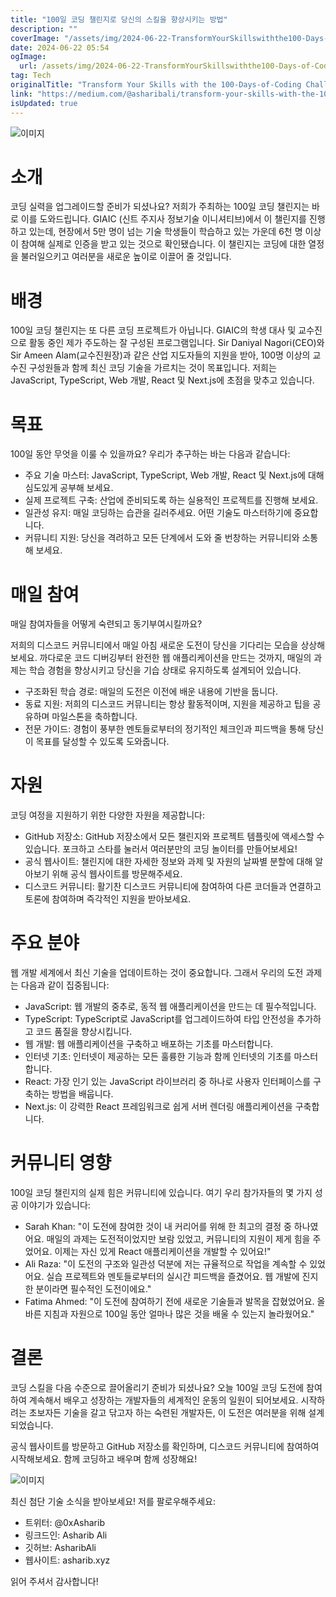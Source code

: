 ```yaml
---
title: "100일 코딩 챌린지로 당신의 스킬을 향상시키는 방법"
description: ""
coverImage: "/assets/img/2024-06-22-TransformYourSkillswiththe100-Days-of-CodingChallenge_0.png"
date: 2024-06-22 05:54
ogImage:
  url: /assets/img/2024-06-22-TransformYourSkillswiththe100-Days-of-CodingChallenge_0.png
tag: Tech
originalTitle: "Transform Your Skills with the 100-Days-of-Coding Challenge"
link: "https://medium.com/@asharibali/transform-your-skills-with-the-100-days-of-coding-challenge-58924a9c6c2f"
isUpdated: true
---
```


![이미지](/assets/img/2024-06-22-TransformYourSkillswiththe100-Days-of-CodingChallenge_0.png)

# 소개

코딩 실력을 업그레이드할 준비가 되셨나요? 저희가 주최하는 100일 코딩 챌린지는 바로 이를 도와드립니다. GIAIC (신트 주지사 정보기술 이니셔티브)에서 이 챌린지를 진행하고 있는데, 현장에서 5만 명이 넘는 기술 학생들이 학습하고 있는 가운데 6천 명 이상이 참여해 실제로 인증을 받고 있는 것으로 확인됐습니다. 이 챌린지는 코딩에 대한 열정을 불러일으키고 여러분을 새로운 높이로 이끌어 줄 것입니다.

# 배경

<!-- seedividend - 사각형 -->

<ins class="adsbygoogle"
     style="display:block"
     data-ad-client="ca-pub-4877378276818686"
     data-ad-slot="1898504329"
     data-ad-format="auto"
     data-full-width-responsive="true"></ins>

<script>
     (adsbygoogle = window.adsbygoogle || []).push({});
</script>

100일 코딩 챌린지는 또 다른 코딩 프로젝트가 아닙니다. GIAIC의 학생 대사 및 교수진으로 활동 중인 제가 주도하는 잘 구성된 프로그램입니다. Sir Daniyal Nagori(CEO)와 Sir Ameen Alam(교수진원장)과 같은 산업 지도자들의 지원을 받아, 100명 이상의 교수진 구성원들과 함께 최신 코딩 기술을 가르치는 것이 목표입니다. 저희는 JavaScript, TypeScript, Web 개발, React 및 Next.js에 초점을 맞추고 있습니다.

# 목표

100일 동안 무엇을 이룰 수 있을까요? 우리가 추구하는 바는 다음과 같습니다:

- 주요 기술 마스터: JavaScript, TypeScript, Web 개발, React 및 Next.js에 대해 심도있게 공부해 보세요.
- 실제 프로젝트 구축: 산업에 준비되도록 하는 실용적인 프로젝트를 진행해 보세요.
- 일관성 유지: 매일 코딩하는 습관을 길러주세요. 어떤 기술도 마스터하기에 중요합니다.
- 커뮤니티 지원: 당신을 격려하고 모든 단계에서 도와 줄 번창하는 커뮤니티와 소통해 보세요.

<!-- seedividend - 사각형 -->

<ins class="adsbygoogle"
     style="display:block"
     data-ad-client="ca-pub-4877378276818686"
     data-ad-slot="1898504329"
     data-ad-format="auto"
     data-full-width-responsive="true"></ins>

<script>
     (adsbygoogle = window.adsbygoogle || []).push({});
</script>

# 매일 참여

매일 참여자들을 어떻게 숙련되고 동기부여시킬까요?

저희의 디스코드 커뮤니티에서 매일 아침 새로운 도전이 당신을 기다리는 모습을 상상해보세요. 까다로운 코드 디버깅부터 완전한 웹 애플리케이션을 만드는 것까지, 매일의 과제는 학습 경험을 향상시키고 당신을 기습 상태로 유지하도록 설계되어 있습니다.

- 구조화된 학습 경로: 매일의 도전은 이전에 배운 내용에 기반을 둡니다.
- 동료 지원: 저희의 디스코드 커뮤니티는 항상 활동적이며, 지원을 제공하고 팁을 공유하며 마일스톤을 축하합니다.
- 전문 가이드: 경험이 풍부한 멘토들로부터의 정기적인 체크인과 피드백을 통해 당신이 목표를 달성할 수 있도록 도와줍니다.

<!-- seedividend - 사각형 -->

<ins class="adsbygoogle"
     style="display:block"
     data-ad-client="ca-pub-4877378276818686"
     data-ad-slot="1898504329"
     data-ad-format="auto"
     data-full-width-responsive="true"></ins>

<script>
     (adsbygoogle = window.adsbygoogle || []).push({});
</script>

# 자원

코딩 여정을 지원하기 위한 다양한 자원을 제공합니다:

- GitHub 저장소: GitHub 저장소에서 모든 챌린지와 프로젝트 템플릿에 액세스할 수 있습니다. 포크하고 스타를 눌러서 여러분만의 코딩 놀이터를 만들어보세요!
- 공식 웹사이트: 챌린지에 대한 자세한 정보와 과제 및 자원의 날짜별 분할에 대해 알아보기 위해 공식 웹사이트를 방문해주세요.
- 디스코드 커뮤니티: 활기찬 디스코드 커뮤니티에 참여하여 다른 코더들과 연결하고 토론에 참여하며 즉각적인 지원을 받아보세요.

# 주요 분야

<!-- seedividend - 사각형 -->

<ins class="adsbygoogle"
     style="display:block"
     data-ad-client="ca-pub-4877378276818686"
     data-ad-slot="1898504329"
     data-ad-format="auto"
     data-full-width-responsive="true"></ins>

<script>
     (adsbygoogle = window.adsbygoogle || []).push({});
</script>

웹 개발 세계에서 최신 기술을 업데이트하는 것이 중요합니다. 그래서 우리의 도전 과제는 다음과 같이 집중됩니다:

- JavaScript: 웹 개발의 중추로, 동적 웹 애플리케이션을 만드는 데 필수적입니다.
- TypeScript: TypeScript로 JavaScript를 업그레이드하여 타입 안전성을 추가하고 코드 품질을 향상시킵니다.
- 웹 개발: 웹 애플리케이션을 구축하고 배포하는 기초를 마스터합니다.
- 인터넷 기초: 인터넷이 제공하는 모든 훌륭한 기능과 함께 인터넷의 기초를 마스터합니다.
- React: 가장 인기 있는 JavaScript 라이브러리 중 하나로 사용자 인터페이스를 구축하는 방법을 배웁니다.
- Next.js: 이 강력한 React 프레임워크로 쉽게 서버 렌더링 애플리케이션을 구축합니다.

# 커뮤니티 영향

100일 코딩 챌린지의 실제 힘은 커뮤니티에 있습니다. 여기 우리 참가자들의 몇 가지 성공 이야기가 있습니다:

<!-- seedividend - 사각형 -->

<ins class="adsbygoogle"
     style="display:block"
     data-ad-client="ca-pub-4877378276818686"
     data-ad-slot="1898504329"
     data-ad-format="auto"
     data-full-width-responsive="true"></ins>

<script>
     (adsbygoogle = window.adsbygoogle || []).push({});
</script>

- Sarah Khan: "이 도전에 참여한 것이 내 커리어를 위해 한 최고의 결정 중 하나였어요. 매일의 과제는 도전적이었지만 보람 있었고, 커뮤니티의 지원이 제게 힘을 주었어요. 이제는 자신 있게 React 애플리케이션을 개발할 수 있어요!"
- Ali Raza: "이 도전의 구조와 일관성 덕분에 저는 규율적으로 작업을 계속할 수 있었어요. 실습 프로젝트와 멘토들로부터의 실시간 피드백을 즐겼어요. 웹 개발에 진지한 분이라면 필수적인 도전이에요."
- Fatima Ahmed: "이 도전에 참여하기 전에 새로운 기술들과 발목을 잡혔었어요. 올바른 지침과 자원으로 100일 동안 얼마나 많은 것을 배울 수 있는지 놀라웠어요."

# 결론

코딩 스킬을 다음 수준으로 끌어올리기 준비가 되셨나요? 오늘 100일 코딩 도전에 참여하여 계속해서 배우고 성장하는 개발자들의 세계적인 운동의 일원이 되어보세요. 시작하려는 초보자든 기술을 갈고 닦고자 하는 숙련된 개발자든, 이 도전은 여러분을 위해 설계되었습니다.

공식 웹사이트를 방문하고 GitHub 저장소를 확인하며, 디스코드 커뮤니티에 참여하여 시작해보세요. 함께 코딩하고 배우며 함께 성장해요!

<!-- seedividend - 사각형 -->

<ins class="adsbygoogle"
     style="display:block"
     data-ad-client="ca-pub-4877378276818686"
     data-ad-slot="1898504329"
     data-ad-format="auto"
     data-full-width-responsive="true"></ins>

<script>
     (adsbygoogle = window.adsbygoogle || []).push({});
</script>

![이미지](/assets/img/2024-06-22-TransformYourSkillswiththe100-Days-of-CodingChallenge_1.png)

최신 첨단 기술 소식을 받아보세요! 저를 팔로우해주세요:

- 트위터: @0xAsharib
- 링크드인: Asharib Ali
- 깃허브: AsharibAli
- 웹사이트: asharib.xyz

읽어 주셔서 감사합니다!
